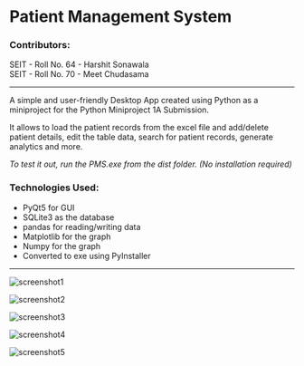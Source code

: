 # Patient Management System #

### Contributors: ###
SEIT - Roll No. 64 - Harshit Sonawala  
SEIT - Roll No. 70 - Meet Chudasama  

- - - -

A simple and user-friendly Desktop App created using Python as a miniproject for the Python Miniproject 1A Submission.  

It allows to load the patient records from the excel file and add/delete patient details, edit the table data, search for patient records, generate analytics and more.  

_To test it out, run the PMS.exe from the dist folder. (No installation required)_  

### Technologies Used: ###
* PyQt5 for GUI
* SQLite3 as the database
* pandas for reading/writing data
* Matplotlib for the graph
* Numpy for the graph
* Converted to exe using PyInstaller

- - - -

![screenshot1](https://github.com/Harshit-Sonawala/simple_img_to_pdf/blob/master/screenshots/ss1.jpg)  

![screenshot2](https://github.com/Harshit-Sonawala/simple_img_to_pdf/blob/master/screenshots/ss2.jpg)  

![screenshot3](https://github.com/Harshit-Sonawala/simple_img_to_pdf/blob/master/screenshots/ss3.jpg)  

![screenshot4](https://github.com/Harshit-Sonawala/simple_img_to_pdf/blob/master/screenshots/ss4.jpg)  

![screenshot5](https://github.com/Harshit-Sonawala/simple_img_to_pdf/blob/master/screenshots/ss5.jpg)  